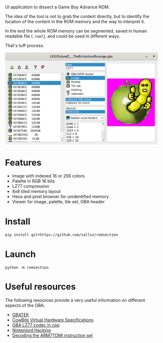 
UI application to dissect a Game Boy Advance ROM.

The idea of the tool is not to grab the content directly, but to identify
the location of the content in the ROM memory and the way to interpret it.

In the end the whole ROM memory can be segmented, saved in human readable
file (`.toml`), and could be used in different ways.

That's tuff process.

![Screenshot](./doc/images/screenshot-2025-09-30.png)

# Features

- Image with indexed 16 or 256 colors
- Palette in RGB 16 bits
- LZ77 compression
- 8x8 tiled memory layout
- Hexa and pixel browser for unidentified memory
- Viewer for image, palette, tile set, GBA header

# Install

```
pip install git+https://github.com/vallsv/romsection
```

# Launch

```
python -m romsection
```

# Useful resources

The following resources provide a very useful information on different
aspects of the GBA.

- [GBATEK](https://problemkaputt.de/gbatek.htm)
- [CowBite Virtual Hardware Specifications](https://www.cs.rit.edu/~tjh8300/CowBite/CowBiteSpec.htm)
- [GBA LZ77 codec in cpp](https://github.com/lunasorcery/gba-lz77)
- [Nintenlord Hacking](https://github.com/TimoVesalainen/Nintenlord.Hacking)
- [Decoding the ARM7TDMI instruction set](https://www.gregorygaines.com/blog/decoding-the-arm7tdmi-instruction-set-game-boy-advance/)